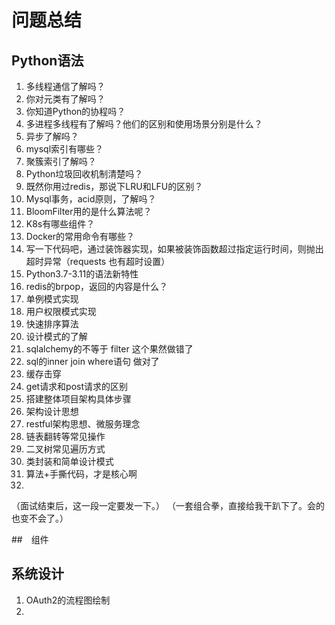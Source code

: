 # 问题总结

## Python语法

1. 多线程通信了解吗？
2. 你对元类有了解吗？
3. 你知道Python的协程吗？
4. 多进程多线程有了解吗？他们的区别和使用场景分别是什么？
5. 异步了解吗？
6. mysql索引有哪些？
7. 聚簇索引了解吗？
8. Python垃圾回收机制清楚吗？
9. 既然你用过redis，那说下LRU和LFU的区别？
10. Mysql事务，acid原则，了解吗？
11. BloomFilter用的是什么算法呢？
12. K8s有哪些组件？
13. Docker的常用命令有哪些？
14. 写一下代码吧，通过装饰器实现，如果被装饰函数超过指定运行时间，则抛出超时异常（requests 也有超时设置）
15. Python3.7-3.11的语法新特性
16. redis的brpop，返回的内容是什么？
17. 单例模式实现
18. 用户权限模式实现
19. 快速排序算法
20. 设计模式的了解
21. sqlalchemy的不等于 filter 这个果然做错了
22. sql的inner join where语句 做对了
23. 缓存击穿
24. get请求和post请求的区别
25. 搭建整体项目架构具体步骤
26. 架构设计思想
27. restful架构思想、微服务理念
28. 链表翻转等常见操作
29. 二叉树常见遍历方式
30. 类封装和简单设计模式
31. 算法+手撕代码，才是核心啊
32. 


（面试结束后，这一段一定要发一下。）
（一套组合拳，直接给我干趴下了。会的也变不会了。）

##　组件


## 系统设计

1. OAuth2的流程图绘制
2. 
